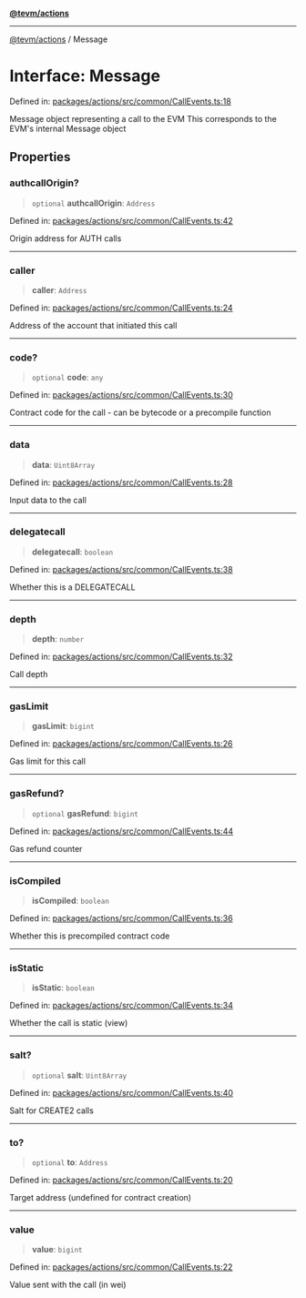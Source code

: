 [**@tevm/actions**](../README.md)

***

[@tevm/actions](../globals.md) / Message

# Interface: Message

Defined in: [packages/actions/src/common/CallEvents.ts:18](https://github.com/evmts/tevm-monorepo/blob/main/packages/actions/src/common/CallEvents.ts#L18)

Message object representing a call to the EVM
This corresponds to the EVM's internal Message object

## Properties

### authcallOrigin?

> `optional` **authcallOrigin**: `Address`

Defined in: [packages/actions/src/common/CallEvents.ts:42](https://github.com/evmts/tevm-monorepo/blob/main/packages/actions/src/common/CallEvents.ts#L42)

Origin address for AUTH calls

***

### caller

> **caller**: `Address`

Defined in: [packages/actions/src/common/CallEvents.ts:24](https://github.com/evmts/tevm-monorepo/blob/main/packages/actions/src/common/CallEvents.ts#L24)

Address of the account that initiated this call

***

### code?

> `optional` **code**: `any`

Defined in: [packages/actions/src/common/CallEvents.ts:30](https://github.com/evmts/tevm-monorepo/blob/main/packages/actions/src/common/CallEvents.ts#L30)

Contract code for the call - can be bytecode or a precompile function

***

### data

> **data**: `Uint8Array`

Defined in: [packages/actions/src/common/CallEvents.ts:28](https://github.com/evmts/tevm-monorepo/blob/main/packages/actions/src/common/CallEvents.ts#L28)

Input data to the call

***

### delegatecall

> **delegatecall**: `boolean`

Defined in: [packages/actions/src/common/CallEvents.ts:38](https://github.com/evmts/tevm-monorepo/blob/main/packages/actions/src/common/CallEvents.ts#L38)

Whether this is a DELEGATECALL

***

### depth

> **depth**: `number`

Defined in: [packages/actions/src/common/CallEvents.ts:32](https://github.com/evmts/tevm-monorepo/blob/main/packages/actions/src/common/CallEvents.ts#L32)

Call depth

***

### gasLimit

> **gasLimit**: `bigint`

Defined in: [packages/actions/src/common/CallEvents.ts:26](https://github.com/evmts/tevm-monorepo/blob/main/packages/actions/src/common/CallEvents.ts#L26)

Gas limit for this call

***

### gasRefund?

> `optional` **gasRefund**: `bigint`

Defined in: [packages/actions/src/common/CallEvents.ts:44](https://github.com/evmts/tevm-monorepo/blob/main/packages/actions/src/common/CallEvents.ts#L44)

Gas refund counter

***

### isCompiled

> **isCompiled**: `boolean`

Defined in: [packages/actions/src/common/CallEvents.ts:36](https://github.com/evmts/tevm-monorepo/blob/main/packages/actions/src/common/CallEvents.ts#L36)

Whether this is precompiled contract code

***

### isStatic

> **isStatic**: `boolean`

Defined in: [packages/actions/src/common/CallEvents.ts:34](https://github.com/evmts/tevm-monorepo/blob/main/packages/actions/src/common/CallEvents.ts#L34)

Whether the call is static (view)

***

### salt?

> `optional` **salt**: `Uint8Array`

Defined in: [packages/actions/src/common/CallEvents.ts:40](https://github.com/evmts/tevm-monorepo/blob/main/packages/actions/src/common/CallEvents.ts#L40)

Salt for CREATE2 calls

***

### to?

> `optional` **to**: `Address`

Defined in: [packages/actions/src/common/CallEvents.ts:20](https://github.com/evmts/tevm-monorepo/blob/main/packages/actions/src/common/CallEvents.ts#L20)

Target address (undefined for contract creation)

***

### value

> **value**: `bigint`

Defined in: [packages/actions/src/common/CallEvents.ts:22](https://github.com/evmts/tevm-monorepo/blob/main/packages/actions/src/common/CallEvents.ts#L22)

Value sent with the call (in wei)
